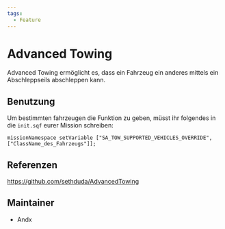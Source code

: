```yaml
---
tags:
  - Feature
---
```


# Advanced Towing

Advanced Towing ermöglicht es, dass ein Fahrzeug ein anderes mittels ein Abschleppseils abschleppen kann.

## Benutzung

Um bestimmten fahrzeugen die Funktion zu geben, müsst ihr folgendes in die `init.sqf` eurer Mission schreiben:

`missionNamespace setVariable ["SA_TOW_SUPPORTED_VEHICLES_OVERRIDE", ["ClassName_des_Fahrzeugs"]];`

## Referenzen

<https://github.com/sethduda/AdvancedTowing>

## Maintainer

- Andx
